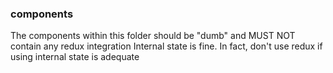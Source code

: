 ### components

The components within this folder should be "dumb" and MUST NOT contain any redux integration
Internal state is fine. In fact, don't use redux if using internal state is adequate
